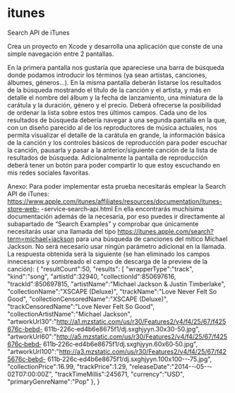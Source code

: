 # itunes
Search API de iTunes

Crea un proyecto en Xcode y desarrolla una aplicación que conste de una simple navegación entre 2 pantallas.

En la primera pantalla nos gustaría que apareciese una barra de búsqueda donde podamos introducir los términos (ya sean artistas, canciones, álbumes, géneros...). En la misma pantalla deberán listarse los resultados de la búsqueda mostrando el título de la canción y el artista, y más en detalle el nombre del álbum y la fecha de lanzamiento, una miniatura de la carátula y la duración, género y el precio. Deberá ofrecerse la posibilidad de ordenar la lista sobre estos tres últimos campos.
Cada uno de los resultados de búsqueda debería navegar a una segunda pantalla en la que, con un diseño parecido al de los reproductores de música actuales, nos permita visualizar el detalle de la carátula en grande, la información básica de la canción y los controles básicos de reproducción para poder escuchar la canción, pausarla y pasar a la anterior/siguiente canción de la lista de resultados de búsqueda.
Adicionalmente la pantalla de reproducción deberá tener un botón para poder compartir lo que estoy escuchando en mis redes sociales favoritas.

Anexo:
Para poder implementar esta prueba necesitarás emplear la Search API de iTunes:
https://www.apple.com/itunes/affiliates/resources/documentation/itunes-store‐web- -service‐search‐api.html
En ella encontrarás muchísima documentación además de la necesaria, por eso puedes ir directamente al subapartado de “Search Examples” y comprobar que únicamente necesitarás usar una llamada del tipo https://itunes.apple.com/search?term=michael+jackson para una búsqueda de canciones del mítico Michael Jackson. No será necesario usar ningún parámetro adicional en la llamada. La respuesta obtenida será la siguiente (se han eliminado los campos innecesarios y sombreado el campo de descarga de la preview de la canción):
{
"resultCount":50,
"results":
[
"wrapperType":"track",
"kind":"song",
"artistId":32940,
"collectionId":850697616,
"trackId":850697815,
"artistName":"Michael Jackson & Justin Timberlake", "collectionName":"XSCAPE (Deluxe)", "trackName":"Love Never Felt So Good", "collectionCensoredName":"XSCAPE (Deluxe)", "trackCensoredName":"Love Never Felt So Good", "collectionArtistName":"Michael Jackson",
"artworkUrl30":"http://a1.mzstatic.com/us/r30/Features2/v4/f4/25/67/f425676c-bebd- 611b-226c‐ed4b6e8675f1/dj.sxghjyyn.30x30-50.jpg", "artworkUrl60":"http://a5.mzstatic.com/us/r30/Features2/v4/f4/25/67/f425676c‐bebd‐ 611b‐226c‐ed4b6e8675f1/dj.sxghjyyn.60x60‐50.jpg", "artworkUrl100":"http://a3.mzstatic.com/us/r30/Features2/v4/f4/25/67/f425676c‐bebd- 611b‐226c‐ed4b6e8675f1/dj.sxghjyyn.100x100--‐75.jpg",
"collectionPrice":16.99, "trackPrice":1.29, "releaseDate":"2014--‐05--‐02T07:00:00Z", "trackTimeMillis":245671, "currency":"USD", "primaryGenreName":"Pop"
}, }

